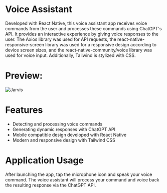 # Voice Assistant

Developed with React Native, this voice assistant app receives voice commands from the user and processes these commands using ChatGPT's API. It provides an interactive experience by giving voice responses to the user. The Axios library was used for API requests, the react-native-responsive-screen library was used for a responsive design according to device screen sizes, and the react-native-community/voice library was used for voice input. Additionally, Tailwind is stylized with CSS.


 # Preview:
![Jarvis](https://github.com/yusufyaman07/voice_assistant/assets/148998418/b626b6f1-c262-4703-a62d-9a392bd7e95a)



 
# Features

- Detecting and processing voice commands
- Generating dynamic responses with ChatGPT API
- Mobile compatible design developed with React Native
- Modern and responsive design with Tailwind CSS
  
# Application Usage  

After launching the app, tap the microphone icon and speak your voice command. The voice assistant will process your command and voice back the resulting response via the ChatGPT API.

